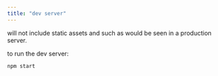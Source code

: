 ```yaml
---
title: "dev server"
---
```


will not include static assets and such as would be seen in a production server.

to run the dev server:
    
    npm start